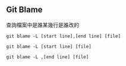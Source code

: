 ## Git Blame

查詢檔案中是誰某幾行是誰改的

```git
git blame -L [start line],[end line] [file]

git blame -L [start line] [file]

git blame -L ,[end line] [file]
```